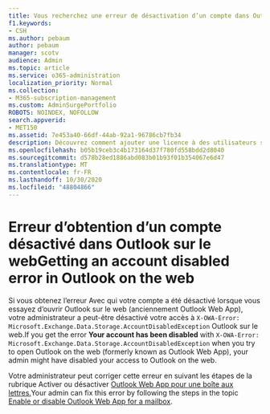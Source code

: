 ```yaml
---
title: Vous recherchez une erreur de désactivation d’un compte dans Outlook sur le web ?
f1.keywords:
- CSH
ms.author: pebaum
author: pebaum
manager: scotv
audience: Admin
ms.topic: article
ms.service: o365-administration
localization_priority: Normal
ms.collection:
- M365-subscription-management
ms.custom: AdminSurgePortfolio
ROBOTS: NOINDEX, NOFOLLOW
search.appverid:
- MET150
ms.assetid: 7e453a40-66df-44ab-92a1-96786cb7fb34
description: Découvrez comment ajouter une licence à des utilisateurs sans licence pour corriger l’erreur de compte désactivé.
ms.openlocfilehash: b05b19ceb3c4b173164d37f780fd558bdd2d8040
ms.sourcegitcommit: d578b28ed1886abd083b01b93f01b354067e6d47
ms.translationtype: MT
ms.contentlocale: fr-FR
ms.lasthandoff: 10/30/2020
ms.locfileid: "48804866"
---
```

# <a name="getting-an-account-disabled-error-in-outlook-on-the-web"></a><span data-ttu-id="15fb0-103">Erreur d’obtention d’un compte désactivé dans Outlook sur le web</span><span class="sxs-lookup"><span data-stu-id="15fb0-103">Getting an account disabled error in Outlook on the web</span></span>

<span data-ttu-id="15fb0-104">Si vous obtenez  l’erreur Avec qui votre compte a été désactivé lorsque vous essayez d’ouvrir Outlook sur le web (anciennement Outlook Web App), votre administrateur a peut-être désactivé votre accès à `X-OWA-Error: Microsoft.Exchange.Data.Storage.AccountDisabledException` Outlook sur le web.</span><span class="sxs-lookup"><span data-stu-id="15fb0-104">If you get the error **Your account has been disabled** with `X-OWA-Error: Microsoft.Exchange.Data.Storage.AccountDisabledException` when you try to open Outlook on the web (formerly known as Outlook Web App), your admin might have disabled your access to Outlook on the web.</span></span>

<span data-ttu-id="15fb0-105">Votre administrateur peut corriger cette erreur en suivant les étapes de la rubrique Activer ou désactiver [Outlook Web App pour une boîte aux lettres.](https://docs.microsoft.com/exchange/recipients-in-exchange-online/manage-user-mailboxes/enable-or-disable-outlook-web-app)</span><span class="sxs-lookup"><span data-stu-id="15fb0-105">Your admin can fix this error by following the steps in the topic [Enable or disable Outlook Web App for a mailbox](https://docs.microsoft.com/exchange/recipients-in-exchange-online/manage-user-mailboxes/enable-or-disable-outlook-web-app).</span></span>
